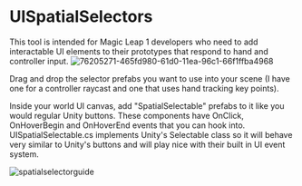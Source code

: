 # UISpatialSelectors
This tool is intended for Magic Leap 1 developers who need to add interactable UI elements to their prototypes that respond to hand and controller input.
![76205271-465fd980-61d0-11ea-96c1-66f1ffba4968](https://user-images.githubusercontent.com/3331628/76226063-b895e580-61f3-11ea-81b6-3faf47a400b3.gif)

Drag and drop the selector prefabs you want to use into your scene (I have one for a controller raycast and one that uses hand tracking key points).

Inside your world UI canvas, add "SpatialSelectable" prefabs to it like you would regular Unity buttons. These components have OnClick, OnHoverBegin and OnHoverEnd events that you can hook into. UISpatialSelectable.cs implements Unity's Selectable class so it will behave very similar to Unity's buttons and will play nice with their built in UI event system.


![spatialselectorguide](https://user-images.githubusercontent.com/3331628/76340862-9fb03180-62d2-11ea-84f4-51af465af2a7.png)
